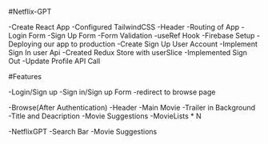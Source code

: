 #Netflix-GPT

-Create React App
-Configured TailwindCSS
-Header
-Routing of App
-Login Form
-Sign Up Form
-Form Validation
-useRef Hook
-Firebase Setup
-Deploying our app to production
-Create Sign Up User Account
-Implement Sign In user Api
-Created Redux Store with userSlice
-Implemented Sign Out
-Update Profile API Call



#Features

-Login/Sign up
    -Sign in/Sign up Form
    -redirect to browse page

-Browse(After Authentication)
     -Header
     -Main Movie
          -Trailer in Background
          -Title and Deacription
          -Movie Suggestions
                -MovieLists * N

-NetflixGPT
     -Search Bar
     -Movie Suggestions